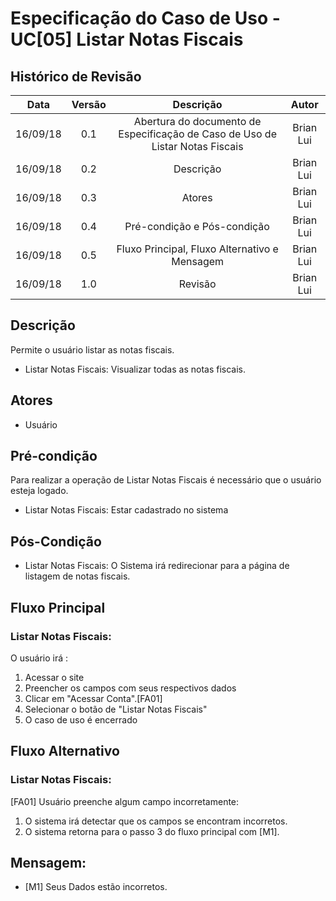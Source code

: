 # Especificação do Caso de Uso - UC[05] Listar Notas Fiscais

## Histórico de Revisão
| Data | Versão | Descrição | Autor |
|:----:|:------:|:---------:|:-----:|
| 16/09/18 | 0.1 | Abertura do documento de Especificação de Caso de Uso de Listar Notas Fiscais | Brian Lui |
| 16/09/18 | 0.2 | Descrição | Brian Lui |
| 16/09/18 | 0.3 | Atores | Brian Lui |
| 16/09/18 | 0.4 | Pré-condição e Pós-condição | Brian Lui |
| 16/09/18 | 0.5 | Fluxo Principal, Fluxo Alternativo e Mensagem | Brian Lui |
| 16/09/18 | 1.0 | Revisão | Brian Lui |

## Descrição
Permite o usuário listar as notas fiscais.
* Listar Notas Fiscais: Visualizar todas as notas fiscais.

## Atores 
* Usuário

## Pré-condição
Para realizar a operação de Listar Notas Fiscais é necessário que o usuário esteja logado.
* Listar Notas Fiscais: Estar cadastrado no sistema

## Pós-Condição
* Listar Notas Fiscais: O Sistema irá redirecionar para a página de listagem de notas fiscais.

## Fluxo Principal

### Listar Notas Fiscais:
O usuário irá :
 1. Acessar o site
 2. Preencher os campos com seus respectivos dados
 3. Clicar em "Acessar Conta".[FA01]
 4. Selecionar o botão de "Listar Notas Fiscais"
 5. O caso de uso é encerrado

## Fluxo Alternativo

### Listar Notas Fiscais:
[FA01] Usuário preenche algum campo incorretamente:
 1. O sistema irá detectar que os campos se encontram incorretos.
 2. O sistema retorna para o passo 3 do fluxo principal com [M1].

## Mensagem: 
* [M1] Seus Dados estão incorretos.
